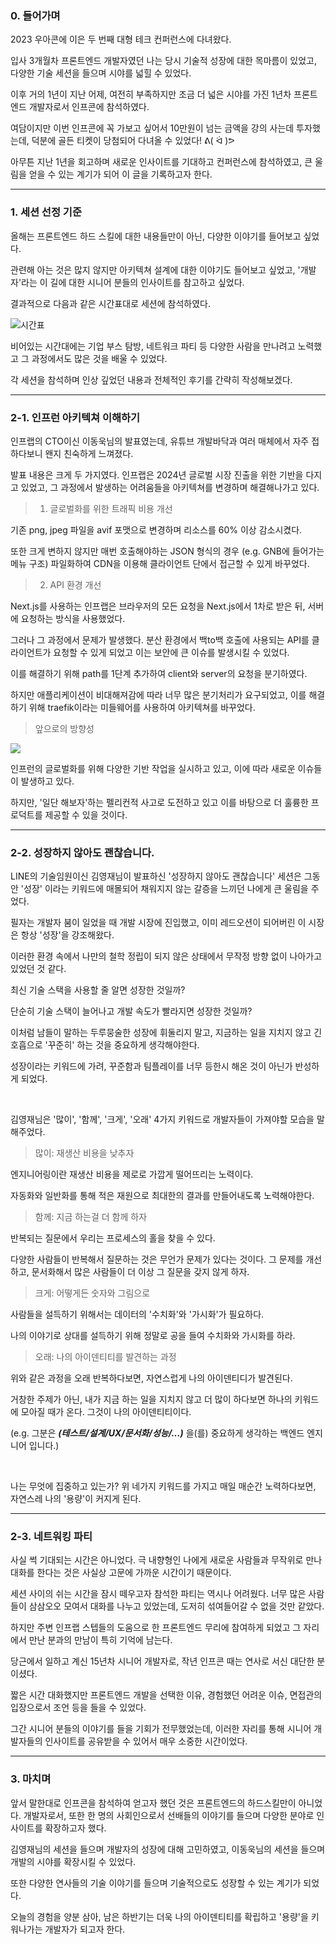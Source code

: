 ### 0. 들어가며

2023 우아콘에 이은 두 번째 대형 테크 컨퍼런스에 다녀왔다.

입사 3개월차 프론트엔드 개발자였던 나는 당시 기술적 성장에 대한 목마름이 있었고, 다양한 기술 세션을 들으며 시야를 넓힐 수 있었다.

이후 거의 1년이 지난 어제, 여전히 부족하지만 조금 더 넓은 시야를 가진 1년차 프론트엔드 개발자로서 인프콘에 참석하였다.

여담이지만 이번 인프콘에 꼭 가보고 싶어서 10만원이 넘는 금액을 강의 사는데 투자했는데, 덕분에 골든 티켓이 당첨되어 다녀올 수 있었다! ᕕ( ᐛ )ᕗ

아무튼 지난 1년을 회고하며 새로운 인사이트를 기대하고 컨퍼런스에 참석하였고, 큰 울림을 얻을 수 있는 계기가 되어 이 글을 기록하고자 한다.

---

### 1. 세션 선정 기준

올해는 프론트엔드 하드 스킬에 대한 내용들만이 아닌, 다양한 이야기를 들어보고 싶었다.

관련해 아는 것은 많지 않지만 아키텍쳐 설계에 대한 이야기도 들어보고 싶었고, '개발자'라는 이 길에 대한 시니어 분들의 인사이트를 참고하고 싶었다.

결과적으로 다음과 같은 시간표대로 세션에 참석하였다.

![시간표](https://velog.velcdn.com/images/hayou/post/ca3cb5cb-2016-4dc1-9fdb-d8d80075e2cb/image.png)

비어있는 시간대에는 기업 부스 탐방, 네트워크 파티 등 다양한 사람을 만나려고 노력했고 그 과정에서도 많은 것을 배울 수 있었다.

각 세션을 참석하며 인상 깊었던 내용과 전체적인 후기를 간략히 작성해보겠다.

---

### 2-1. 인프런 아키텍쳐 이해하기

인프랩의 CTO이신 이동욱님의 발표였는데, 유튜브 개발바닥과 여러 매체에서 자주 접하다보니 왠지 친숙하게 느껴졌다.

발표 내용은 크게 두 가지였다. 인프랩은 2024년 글로벌 시장 진출을 위한 기반을 다지고 있었고, 그 과정에서 발생하는 어려움들을 아키텍쳐를 변경하며 해결해나가고 있다.

> 1. 글로벌화를 위한 트래픽 비용 개선

기존 png, jpeg 파일을 avif 포맷으로 변경하며 리소스를 60% 이상 감소시켰다.

또한 크게 변하지 않지만 매번 호출해야하는 JSON 형식의 경우 (e.g. GNB에 들어가는 메뉴 구조) 파일화하여 CDN을 이용해 클라이언트 단에서 접근할 수 있게 바꾸었다.

> 2. API 환경 개선

Next.js를 사용하는 인프랩은 브라우저의 모든 요청을 Next.js에서 1차로 받은 뒤, 서버에 요청하는 방식을 사용했었다.

그러나 그 과정에서 문제가 발생했다. 분산 환경에서 백to백 호출에 사용되는 API를 클라이언트가 요청할 수 있게 되었고 이는 보안에 큰 이슈를 발생시킬 수 있었다.

이를 해결하기 위해 path를 1단계 추가하여 client와 server의 요청을 분기하였다.

하지만 애플리케이션이 비대해져감에 따라 너무 많은 분기처리가 요구되었고, 이를 해결하기 위해 traefik이라는 미들웨어를 사용하여 아키텍쳐를 바꾸었다.

> 앞으로의 방향성

![](https://velog.velcdn.com/images/hayou/post/2e4ebcef-5cdf-47db-9ceb-0adb7d6d8f73/image.png)

인프런의 글로벌화를 위해 다양한 기반 작업을 실시하고 있고, 이에 따라 새로운 이슈들이 발생하고 있다.

하지만, '일단 해보자'하는 펠리컨적 사고로 도전하고 있고 이를 바탕으로 더 훌륭한 프로덕트를 제공할 수 있을 것이다.

---

### 2-2. 성장하지 않아도 괜찮습니다.

LINE의 기술임원이신 김영재님이 발표하신 '성장하지 않아도 괜찮습니다' 세션은 그동안 '성장' 이라는 키워드에 매몰되어 채워지지 않는 갈증을 느끼던 나에게 큰 울림을 주었다.

필자는 개발자 붐이 일었을 때 개발 시장에 진입했고, 이미 레드오션이 되어버린 이 시장은 항상 '성장'을 강조해왔다.

이러한 환경 속에서 나만의 철학 정립이 되지 않은 상태에서 무작정 방향 없이 나아가고 있었던 것 같다.

최신 기술 스택을 사용할 줄 알면 성장한 것일까?

단순히 기술 스택이 늘어나고 개발 속도가 빨라지면 성장한 것일까?

이처럼 남들이 말하는 두루뭉술한 성장에 휘둘리지 말고, 지금하는 일을 지치지 않고 긴 호흡으로 '꾸준히' 하는 것을 중요하게 생각해야한다.

성장이라는 키워드에 가려, 꾸준함과 팀플레이를 너무 등한시 해온 것이 아닌가 반성하게 되었다.

<br>

김영재님은 '많이', '함께', '크게', '오래' 4가지 키워드로 개발자들이 가져야할 모습을 말해주었다.

> 많이: 재생산 비용을 낮추자

엔지니어링이란 재생산 비용을 제로로 가깝게 떨어뜨리는 노력이다.

자동화와 일반화를 통해 적은 재원으로 최대한의 결과를 만들어내도록 노력해야한다.

> 함께: 지금 하는걸 더 함께 하자

반복되는 질문에서 우리는 프로세스의 홀을 찾을 수 있다.

다양한 사람들이 반복해서 질문하는 것은 무언가 문제가 있다는 것이다. 그 문제를 개선하고, 문서화해서 많은 사람들이 더 이상 그 질문을 갖지 않게 하자.

> 크게: 어떻게든 숫자와 그림으로

사람들을 설득하기 위해서는 데이터의 '수치화'와 '가시화'가 필요하다.

나의 이야기로 상대를 설득하기 위해 정말로 공을 들여 수치화와 가시화를 하라.

> 오래: 나의 아이덴티티를 발견하는 과정

위와 같은 과정을 오래 반복하다보면, 자연스럽게 나의 아이덴티디가 발견된다.

거창한 주제가 아닌, 내가 지금 하는 일을 지치지 않고 더 많이 하다보면 하나의 키워드에 모아질 때가 온다. 그것이 나의 아이덴티티이다.

(e.g. 그분은 **_(테스트/설계/UX/문서화/성능/…)_** 을(를) 중요하게 생각하는 백엔드 엔지니어 입니다.)

<br>

나는 무엇에 집중하고 있는가? 위 네가지 키워드를 가지고 매일 매순간 노력하다보면, 자연스레 나의 '용량'이 커지게 된다.

---

### 2-3. 네트워킹 파티

사실 썩 기대되는 시간은 아니었다. 극 내향형인 나에게 새로운 사람들과 무작위로 만나 대화를 한다는 것은 사실상 고문에 가까운 시간이기 때문이다.

세션 사이의 쉬는 시간을 잠시 떼우고자 참석한 파티는 역시나 어려웠다. 너무 많은 사람들이 삼삼오오 모여서 대화를 나누고 있었는데, 도저히 섞여들어갈 수 없을 것만 같았다.

하지만 주변 인프랩 스텝들의 도움으로 한 프론트엔드 무리에 참여하게 되었고 그 자리에서 만난 분과의 만남이 특히 기억에 남는다.

당근에서 일하고 계신 15년차 시니어 개발자로, 작년 인프콘 때는 연사로 서신 대단한 분이셨다.

짧은 시간 대화했지만 프론트엔드 개발을 선택한 이유, 경험했던 어려운 이슈, 면접관의 입장으로서 조언 등을 들을 수 있었다.

그간 시니어 분들의 이야기를 들을 기회가 전무했었는데, 이러한 자리를 통해 시니어 개발자들의 인사이트를 공유받을 수 있어서 매우 소중한 시간이었다.

---

### 3. 마치며

앞서 말한대로 인프콘을 참석하여 얻고자 했던 것은 프론트엔드의 하드스킬만이 아니었다. 개발자로서, 또한 한 명의 사회인으로서 선배들의 이야기를 들으며 다양한 분야로 인사이트를 확장하고자 했다.

김영재님의 세션을 들으며 개발자의 성장에 대해 고민하였고, 이동욱님의 세션을 들으며 개발의 시야를 확장시킬 수 있었다.

또한 다양한 연사들의 기술 이야기를 들으며 기술적으로도 성장할 수 있는 계기가 되었다.

오늘의 경험을 양분 삼아, 남은 하반기는 더욱 나의 아이덴티티를 확립하고 '용량'을 키워나가는 개발자가 되고자 한다.
